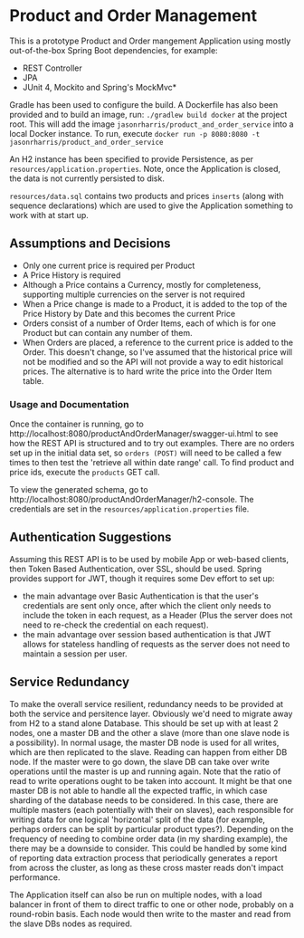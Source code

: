 # Product and Order Management
This is a prototype Product and Order mangement Application using mostly out-of-the-box Spring Boot dependencies, for example:
- REST Controller
- JPA
- JUnit 4, Mockito and Spring's  MockMvc*

Gradle has been used to configure the build. A Dockerfile has also been provided and to build an image, run:
`./gradlew build docker` at the project root. This will add the image `jasonrharris/product_and_order_service` into a local Docker instance. To run, execute `docker run -p 8080:8080 -t jasonrharris/product_and_order_service`

An H2 instance has been specified to provide Persistence, as per `resources/application.properties`. Note, once the Application is closed, the data is not currently persisted to disk.

`resources/data.sql` contains two products and prices `inserts` (along with sequence declarations) which are used to give the Application something to work with at start up.

## Assumptions and Decisions
- Only one current price is required per Product
- A Price History is required
- Although a Price contains a Currency, mostly for completeness, supporting multiple currencies on the server is not required
- When a Price change is made to a Product, it is added to the top of the Price History by Date and this becomes the current Price
- Orders consist of a number of Order Items, each of which is for one Product but can contain any number of them.
- When Orders are placed, a reference to the current price is added to the Order. This doesn't change, so I've assumed that the historical price will not be modified and so the API will not provide a way to edit historical prices. The alternative is to hard write the price into the Order Item table.

### Usage and Documentation

Once the container is running, go to http://localhost:8080/productAndOrderManager/swagger-ui.html to see how the REST API is structured and to try out examples. There are no orders set up in the initial data set, so `orders (POST)` will need to be called a few times to then test the 'retrieve all within date range' call. To find product and price ids, execute the `products` GET call.

To view the generated schema, go to http://localhost:8080/productAndOrderManager/h2-console. The credentials are set in the `resources/application.properties` file.

## Authentication Suggestions
Assuming this REST API is to be used by mobile App or web-based clients, then Token Based Authentication, over SSL, should be used. Spring provides support for JWT, though it requires some Dev effort to set up:
- the main advantage over Basic Authentication is that the user's credentials are sent only once, after which the client only needs to include the token in each request, as a Header (Plus the server does not need to re-check the credential on each request). 
- the main advantage over session based authentication is that JWT allows for stateless handling of requests as the server does not need to maintain a session per user.

## Service Redundancy
To make the overall service resilient, redundancy needs to be provided at both the service and persitence layer. Obviously we'd need to migrate away from H2 to a stand alone Database. This should be set up with at least 2 nodes, one a master DB and the other a slave (more than one slave node is a possibility). In normal usage, the master DB node is used for all writes, which are then replicated to the slave. Reading can happen from either DB node. If the master were to go down, the slave DB can take over write operations until the master is up and running again. Note that the ratio of read to write operations ought to be taken into account. It might be that one master DB is not able to handle all the expected traffic, in which case sharding of the database needs to be considered. In this case, there are multiple masters (each potentially with their on slaves), each responsible for writing data for one logical 'horizontal' split of the data (for example, perhaps orders can be split by particular product types?). Depending on the frequency of needing to combine order data (in my sharding example), the there may be a downside to consider. This could be handled by some kind of reporting data extraction process that periodically generates a report from across the cluster, as long as these cross master reads don't impact performance.

The Application itself can also be run on multiple nodes, with a load balancer in front of them to direct traffic to one or other node, probably on a round-robin basis. Each node would then write to the master and read from the slave DBs nodes as required.
